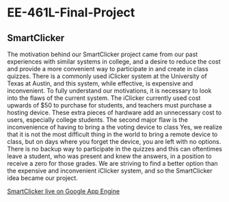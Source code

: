# EE-461L-Final-Project

## SmartClicker
The motivation behind our SmartClicker project came from our past experiences with similar systems in college, and a desire to reduce the cost and provide a more convenient way to participate in and create in class quizzes. There is a commonly used iClicker system at the University of Texas at Austin, and this system, while effective, is expensive and inconvenient. To fully understand our motivations, it is necessary to look into the flaws of the current system. The iClicker currently used cost upwards of $50 to purchase for students, and teachers must purchase a hosting device. These extra pieces of hardware add an unnecessary cost to users, especially college students. The second major flaw is the inconvenience of having to bring a the voting device to class Yes, we realize that it is not the most difficult thing in the world to bring a remote device to class, but on days where you forget the device, you are left with no options. There is no backup way to participate in the quizzes and this can oftentimes leave a student, who was present and knew the answers, in a position to receive a zero for those grades. We are striving to find a better option than the expensive and inconvenient iClicker system, and so the SmartClicker idea became our project.

[SmartClicker live on Google App Engine](https://glassy-land-120823.appspot.com/#)
